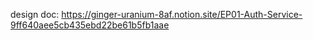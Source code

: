 design doc:
https://ginger-uranium-8af.notion.site/EP01-Auth-Service-9ff640aee5cb435ebd22be61b5fb1aae